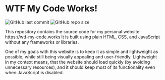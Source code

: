 # WTF My Code Works!
![GitHub last commit](https://img.shields.io/github/last-commit/mrminemeet/wtf-my-code.works) 
![GitHub repo size](https://img.shields.io/github/repo-size/mrminemeet/wtf-my-code.works)

This repository contains the source code for my personal website: https://wtf-my-code.works
It is built using plain HTML, CSS, and JavaScript without any frameworks or libraries.

One of my goals with this website is to keep it as simple and lightweight as possible, while still being visually appealing and user-friendly.
Lightweight in my context means, that the website should load quickly (by avoiding unnecessary resources), and it should keep most of its functionality even when JavaScript is disabled.


